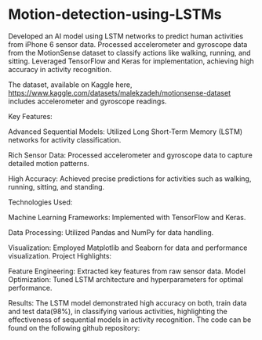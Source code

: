 # Motion-detection-using-LSTMs
Developed an AI model using LSTM networks to predict human activities from iPhone 6 sensor data. Processed accelerometer and gyroscope data from the MotionSense dataset to classify actions like walking, running, and sitting. Leveraged TensorFlow and Keras for implementation, achieving high accuracy in activity recognition.

The dataset, available on Kaggle here,
https://www.kaggle.com/datasets/malekzadeh/motionsense-dataset
includes accelerometer and gyroscope readings.

Key Features:

Advanced Sequential Models: Utilized Long Short-Term Memory (LSTM) networks for activity classification.

Rich Sensor Data: Processed accelerometer and gyroscope data to capture detailed motion patterns.

High Accuracy: Achieved precise predictions for activities such as walking, running, sitting, and standing.

Technologies Used:

Machine Learning Frameworks: Implemented with TensorFlow and Keras.

Data Processing: Utilized Pandas and NumPy for data handling.

Visualization: Employed Matplotlib and Seaborn for data and performance visualization.
Project Highlights:

Feature Engineering: Extracted key features from raw sensor data.
Model Optimization: Tuned LSTM architecture and hyperparameters for optimal performance.

Results:
The LSTM model demonstrated high accuracy on both, train data and test data(98%), in classifying various activities, highlighting the effectiveness of sequential models in activity recognition. The code can be found on the following github repository:

